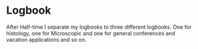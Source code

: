 # Logbook

After Half-time I separate my logbooks to three different logbooks. One for histology, one for Microscopic and one for general conferences and vacation applications and so on.
